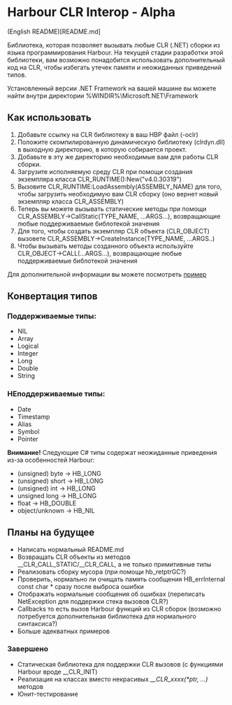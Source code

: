 ﻿# Harbour CLR Interop - Alpha
(English README)[README.md]

Библиотека, которая позволяет вызывать любые CLR (.NET) сборки из языка программирования Harbour.
На текущей стадии разработки этой библиотеки, вам возможно понадобится использовать дополнительный код на CLR, чтобы избегать утечек памяти и неожиданных приведений типов.

Установленный версии .NET Framework на вашей машине вы можете найти внутри директории %WINDIR%\Microsoft.NET\Framework

## Как использовать
1. Добавьте ссылку на CLR библиотеку в ваш HBP файл (-oclr)
2. Положите скомпилированную динамическую библиотеку (clrdyn.dll) в выходную директорию, в которую собирается проект.
3. Добавьте в эту же директорию необходимые вам для работы CLR сборки.
4. Загрузите исполняемую среду CLR при помощи создания экземпляра класса CLR_RUNTIME():New("v4.0.30319")
5. Вызовите CLR_RUNTIME:LoadAssembly(ASSEMBLY_NAME) для того, чтобы загрузить необходимую вам CLR сборку (оно вернет новый экземпляр класса CLR_ASSEMBLY)
6. Теперь вы можете вызывать статические методы при помощи CLR_ASSEMBLY->CallStatic(TYPE_NAME, ...ARGS...), возвращающие любые поддерживаемые библотекой значения
7. Для того, чтобы создать экземпляр CLR объекта (CLR_OBJECT) вызовете CLR_ASSEMBLY->CreateInstance(TYPE_NAME, ...ARGS..)
8. Чтобы вызывать методы созданного объекта используйте CLR_OBJECT->CALL(...ARGS...), возвращающие любые поддерживаемые библотекой значения

Для дополнительной информации вы можете посмотреть [пример](example/demo_oop.prg)

## Конвертация типов
### Поддерживаемые типы:
* NIL
* Array
* Logical
* Integer
* Long
* Double
* String

### НЕподдерживаемые типы:
* Date
* Timestamp
* Alias
* Symbol
* Pointer

**Внимание!** Следующие C# типы содержат неожиданные приведения из-за особенностей Harbour: 
* (unsigned) byte → HB_LONG
* (unsigned) short → HB_LONG
* (unsigned) int → HB_LONG 
* unsigned long → HB_LONG
* float → HB_DOUBLE
* object/unknown → HB_NIL


## Планы на будущее
* Написать нормальный README.md
* Возвращать CLR объекты из методов __CLR_CALL_STATIC/__CLR_CALL, а не только примитивные типы
* Реализовать сборку мусора (при помощи hb_retptrGC?)
* Проверить, нормально ли очищать память сообщения HB_errInternal const char * сразу после выброса ошибки
* Отображать нормальные сообщения об ошибках (переписать NetException для поддержки стека вызовов CLR?)
* Callbacks то есть вызов Harbour функций из CLR сборок (возможно потребуется дополнительная библиотека для нормального синтаксиса?)
* Больше адекватных примеров

### Завершено
* Статическая библиотека для поддержки CLR вызовов (с функциями Harbour вроде __CLR_INIT)
* Реализация на классах вместо некрасивых *__CLR_xxxx(\*ptr, ...)* методов
* Юнит-тестирование